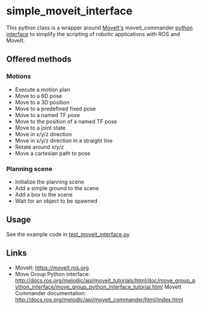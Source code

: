 # simple_moveit_interface

This python class is a wrapper around [MoveIt's](https://moveit.ros.org) moveit_commander [python interface](http://docs.ros.org/melodic/api/moveit_tutorials/html/doc/move_group_python_interface/move_group_python_interface_tutorial.html) to simplify the scripting of robotic applications with ROS and MoveIt.

## Offered methods

### Motions
- Execute a motion plan
- Move to a 6D pose
- Move to a 3D position
- Move to a predefined fixed pose
- Move to a named TF pose
- Move to the position of a named TF pose
- Move to a joint state
- Move in x/y/z direction
- Move in x/y/z direction in a straight line
- Rotate around x/y/z
- Move a cartesian path to pose


### Planning scene
- Initialize the planning scene
- Add a simple ground to the scene
- Add a box to the scene
- Wait for an object to be spawned


## Usage
See the example code in [test_moveit_interface.py](scripts/test_moveit_interface.py)

## Links
- MoveIt: https://moveit.ros.org
- Move Group Python interface: http://docs.ros.org/melodic/api/moveit_tutorials/html/doc/move_group_python_interface/move_group_python_interface_tutorial.html
MoveIt Commander documentation: http://docs.ros.org/melodic/api/moveit_commander/html/index.html
